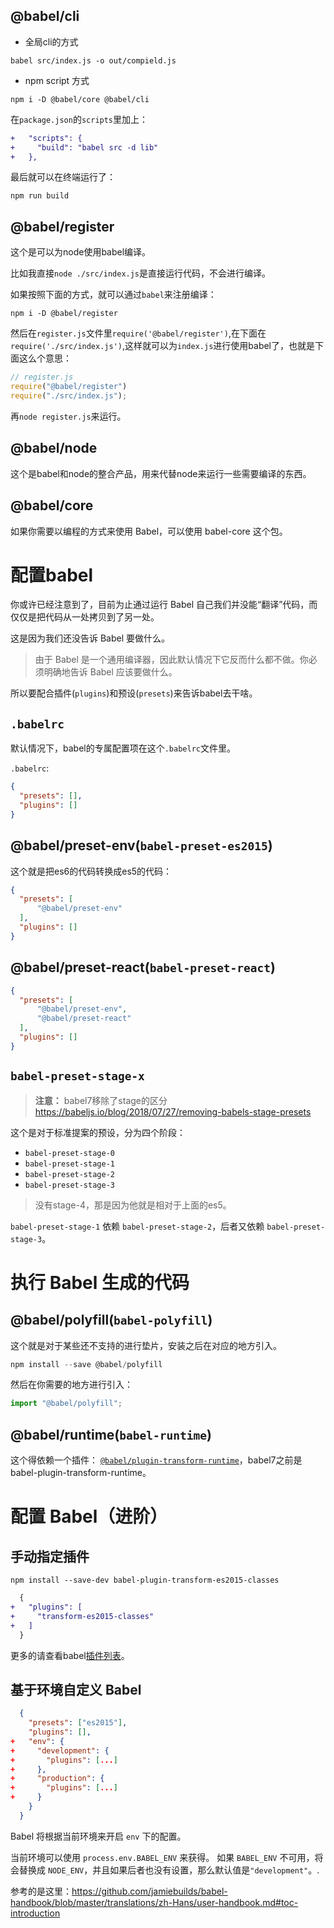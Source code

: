 ## @babel/cli

- 全局cli的方式

```shell
babel src/index.js -o out/compield.js
```

- npm script 方式

```shell
npm i -D @babel/core @babel/cli
```

在`package.json`的`scripts`里加上：

```diff
+   "scripts": {
+     "build": "babel src -d lib"
+   },
```

最后就可以在终端运行了：

```shell
npm run build
```

## @babel/register

这个是可以为node使用babel编译。

比如我直接`node ./src/index.js`是直接运行代码，不会进行编译。

如果按照下面的方式，就可以通过`babel`来注册编译：

```shell
npm i -D @babel/register
```

然后在`register.js`文件里`require('@babel/register')`,在下面在`require('./src/index.js')`,这样就可以为`index.js`进行使用babel了，也就是下面这么个意思：

```js
// register.js
require("@babel/register")
require("./src/index.js");
```

再`node register.js`来运行。

## @babel/node

这个是babel和node的整合产品，用来代替node来运行一些需要编译的东西。

## @babel/core

如果你需要以编程的方式来使用 Babel，可以使用 babel-core 这个包。

# 配置babel

你或许已经注意到了，目前为止通过运行 Babel 自己我们并没能“翻译”代码，而仅仅是把代码从一处拷贝到了另一处。

这是因为我们还没告诉 Babel 要做什么。

> 由于 Babel 是一个通用编译器，因此默认情况下它反而什么都不做。你必须明确地告诉 Babel 应该要做什么。

所以要配合插件(`plugins`)和预设(`presets`)来告诉babel去干啥。

## `.babelrc`

默认情况下，babel的专属配置项在这个`.babelrc`文件里。

`.babelrc`:

```json
{
  "presets": [],
  "plugins": []
}
```

## @babel/preset-env(`babel-preset-es2015`)

这个就是把es6的代码转换成es5的代码：

```json
{
  "presets": [
      "@babel/preset-env"
  ],
  "plugins": []
}
```

## @babel/preset-react(`babel-preset-react`)

```json
{
  "presets": [
      "@babel/preset-env",
      "@babel/preset-react"
  ],
  "plugins": []
}
```

## `babel-preset-stage-x`

> **注意：** babel7移除了stage的区分 https://babeljs.io/blog/2018/07/27/removing-babels-stage-presets

这个是对于标准提案的预设，分为四个阶段：

- `babel-preset-stage-0`
- `babel-preset-stage-1`
- `babel-preset-stage-2`
- `babel-preset-stage-3`

> 没有stage-4，那是因为他就是相对于上面的es5。

`babel-preset-stage-1` 依赖 `babel-preset-stage-2`，后者又依赖 `babel-preset-stage-3`。

# 执行 Babel 生成的代码

## @babel/polyfill(`babel-polyfill`)

这个就是对于某些还不支持的进行垫片，安装之后在对应的地方引入。

```js
npm install --save @babel/polyfill
```

然后在你需要的地方进行引入：

```js
import "@babel/polyfill";
```

## @babel/runtime(`babel-runtime`)

这个得依赖一个插件： [`@babel/plugin-transform-runtime`](https://babeljs.io/docs/en/babel-plugin-transform-runtime)，babel7之前是babel-plugin-transform-runtime。

# 配置 Babel（进阶）

## 手动指定插件

```shell
npm install --save-dev babel-plugin-transform-es2015-classes
```

```diff
  {
+   "plugins": [
+     "transform-es2015-classes"
+   ]
  }
```

更多的请查看babel[插件列表](http://babeljs.io/docs/plugins/)。

## 基于环境自定义 Babel

```json
  {
    "presets": ["es2015"],
    "plugins": [],
+   "env": {
+     "development": {
+       "plugins": [...]
+     },
+     "production": {
+       "plugins": [...]
+     }
    }
  }
```

Babel 将根据当前环境来开启 `env` 下的配置。

当前环境可以使用 `process.env.BABEL_ENV` 来获得。 如果 `BABEL_ENV` 不可用，将会替换成 `NODE_ENV`，并且如果后者也没有设置，那么默认值是`"development"`。.

参考的是这里：https://github.com/jamiebuilds/babel-handbook/blob/master/translations/zh-Hans/user-handbook.md#toc-introduction
